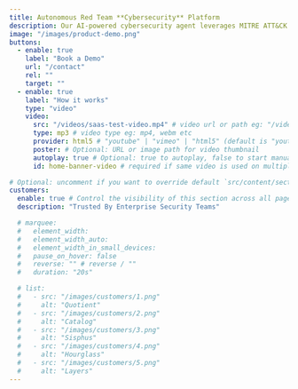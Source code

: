 ```yaml
---
title: Autonomous Red Team **Cybersecurity** Platform
description: Our AI-powered cybersecurity agent leverages MITRE ATT&CK and OWASP frameworks to continuously identify, validate, and prioritize vulnerabilities with surgical precision — eliminating false positives while automatically generating patches before threats escalate.
image: "/images/product-demo.png"
buttons:
  - enable: true
    label: "Book a Demo"
    url: "/contact"
    rel: ""
    target: ""
  - enable: true
    label: "How it works"
    type: "video"
    video:
      src: "/videos/saas-test-video.mp4" # video url or path eg: "/videos/test-video.mp4" or "https://example.com/test-video.mp4"
      type: mp3 # video type eg: mp4, webm etc
      provider: html5 # "youtube" | "vimeo" | "html5" (default is "youtube")
      poster: # Optional: URL or image path for video thumbnail
      autoplay: true # Optional: true to autoplay, false to start manually (default is false)
      id: home-banner-video # required if same video is used on multiple time on same page

# Optional: uncomment if you want to override default `src/content/sections/english/customers.md` content
customers:
  enable: true # Control the visibility of this section across all pages where it is used
  description: "Trusted By Enterprise Security Teams"

  # marquee:
  #   element_width:
  #   element_width_auto:
  #   element_width_in_small_devices:
  #   pause_on_hover: false
  #   reverse: "" # reverse / ""
  #   duration: "20s"

  # list:
  #   - src: "/images/customers/1.png"
  #     alt: "Quotient"
  #   - src: "/images/customers/2.png"
  #     alt: "Catalog"
  #   - src: "/images/customers/3.png"
  #     alt: "Sisphus"
  #   - src: "/images/customers/4.png"
  #     alt: "Hourglass"
  #   - src: "/images/customers/5.png"
  #     alt: "Layers"
---
```


